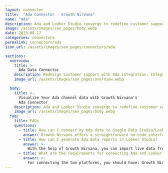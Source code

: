 ```yaml
---
layout: connector
title:  "Ada Connector - Growth Nirvana"
name: "Ada"
description: Ada and Looker Studio converge to redefine customer support, where AI meets insights for unparalleled service.
image: /assets/images/seo_pages/body.webp
date: 2023-08-17
categories: connectors
permalink: connectors/ada
icon_url: /assets/images/seo_pages/connectors/ada

sections:
  overview:
    title: >-
      Ada Data Connector
    description: Redesign customer support with Ada integration. Integrate AI-driven solutions with the depth of Looker Studio's analytics, creating a symbiotic relationship that enhances customer interactions, boosts satisfaction, and unveils new dimensions of operational efficiency.
    image_url: /assets/images/seo_pages/overview.webp

  body:
    title: >-
      Visualize Your Ada channel data with Growth Nirvana's
      Ada Connector
    description: Ada and Looker Studio converge to redefine customer support, where AI meets insights for unparalleled service.
    image_url: /assets/images/seo_pages/body.webp
  faq:
    title: FAQs
    questions:
      - title: How can I connect my Ada data to Google Data Studio/Looker Studio?
        answer: Growth Nirvana offers a straightforward no-code interface to connect to Ada data sources.
      - title: How can I generate Ada data reports in Looker Studio?
        answer: >-
          With the help of Growth Nirvana, you can import live data from Ada into Looker Studio. These data can be viewed in charts, tables, and dashboards to generate branded reports that can be shared instantly.
      - title: What are the requirements for connecting Ada and Looker Studio?
        answer: >-
          For connecting the two platforms, you should have: Growth Nirvana Account and Ada Ads Account
---
```

